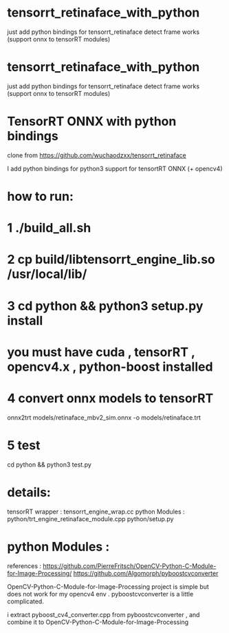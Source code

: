 
# tensorrt_retinaface_with_python
just add python bindings for tensorrt_retinaface detect frame works (support onnx to tensorRT modules)

# tensorrt_retinaface_with_python
just add python bindings for tensorrt_retinaface detect frame works (support onnx to tensorRT modules)

# TensorRT ONNX with python bindings 

clone from https://github.com/wuchaodzxx/tensorrt_retinaface

I add python bindings for python3 support for tensortRT ONNX (+  opencv4)

# how to run:
# 1 ./build_all.sh 
# 2 cp build/libtensorrt_engine_lib.so  /usr/local/lib/
# 3 cd python && python3 setup.py install 
# you must have cuda , tensorRT , opencv4.x , python-boost installed 
# 4 convert onnx models to tensorRT
onnx2trt models/retinaface_mbv2_sim.onnx -o models/retinaface.trt
# 5 test 
cd python &&  python3 test.py 


# details:
tensorRT wrapper : tensorrt_engine_wrap.cc
python Modules   : python/trt_engine_retinaface_module.cpp python/setup.py 

# python Modules   :
references : 
https://github.com/PierreFritsch/OpenCV-Python-C-Module-for-Image-Processing/
https://github.com/Algomorph/pyboostcvconverter

OpenCV-Python-C-Module-for-Image-Processing project is simple but does not work for my opencv4 env . 
pyboostcvconverter is a little complicated.

i extract pyboost_cv4_converter.cpp from pyboostcvconverter , and combine it to OpenCV-Python-C-Module-for-Image-Processing 
